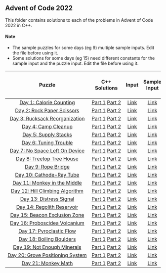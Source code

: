 ## Advent of Code 2022 ##

This folder contains solutions to each of the problems in Advent of Code 2022 in C++.

#### Note ####
- The sample puzzles for some days (eg 9) multiple sample inputs. Edit the file before using it.
- Some solutions for some days (eg 15) need different constants for the sample input and the puzzle input. Edit the file before using it.

|Puzzle|C++ Solutions|Input|Sample Input|Puzzle page with solutions|
|:---:|:---:|:---:|:---:|:---:|
| <nobr> [Day 1: Calorie Counting](https://adventofcode.com/2022/day/1) </nobr> | <nobr> [Part 1](/2022/cpp/day_01a.cpp) [Part 2](/2022/cpp/day_01b.cpp) </nobr> | </nobr> [Link](/2022/input/day_01_input) </nobr> | </nobr> [Link](/2022/sample_input/day_01_sample_input) </nobr> | </nobr> [Link](/2022/puzzles/day_01_puzzle) </nobr> |
| <nobr> [Day 2: Rock Paper Scissors](https://adventofcode.com/2022/day/2) </nobr> | <nobr> [Part 1](/2022/cpp/day_02a.cpp) [Part 2](/2022/cpp/day_02b.cpp) </nobr> | </nobr> [Link](/2022/input/day_02_input) </nobr> | </nobr> [Link](/2022/sample_input/day_02_sample_input) </nobr> | </nobr> [Link](/2022/puzzles/day_02_puzzle) </nobr> |
| <nobr> [Day 3: Rucksack Reorganization](https://adventofcode.com/2022/day/3) </nobr> | <nobr> [Part 1](/2022/cpp/day_03a.cpp) [Part 2](/2022/cpp/day_03b.cpp) </nobr> | </nobr> [Link](/2022/input/day_03_input) </nobr> | </nobr> [Link](/2022/sample_input/day_03_sample_input) </nobr> | </nobr> [Link](/2022/puzzles/day_03_puzzle) </nobr> |
| <nobr> [Day 4: Camp Cleanup](https://adventofcode.com/2022/day/4) </nobr> | <nobr> [Part 1](/2022/cpp/day_04a.cpp) [Part 2](/2022/cpp/day_04b.cpp) </nobr> | </nobr> [Link](/2022/input/day_04_input) </nobr> | </nobr> [Link](/2022/sample_input/day_04_sample_input) </nobr> | </nobr> [Link](/2022/puzzles/day_04_puzzle) </nobr> |
| <nobr> [Day 5: Supply Stacks](https://adventofcode.com/2022/day/5) </nobr> | <nobr> [Part 1](/2022/cpp/day_05a.cpp) [Part 2](/2022/cpp/day_05b.cpp) </nobr> | </nobr> [Link](/2022/input/day_05_input) </nobr> | </nobr> [Link](/2022/sample_input/day_05_sample_input) </nobr> | </nobr> [Link](/2022/puzzles/day_05_puzzle) </nobr> |
| <nobr> [Day 6: Tuning Trouble](https://adventofcode.com/2022/day/6) </nobr> | <nobr> [Part 1](/2022/cpp/day_06a.cpp) [Part 2](/2022/cpp/day_06b.cpp) </nobr> | </nobr> [Link](/2022/input/day_06_input) </nobr> | </nobr> [Link](/2022/sample_input/day_06_sample_input) </nobr> | </nobr> [Link](/2022/puzzles/day_06_puzzle) </nobr> |
| <nobr> [Day 7: No Space Left On Device](https://adventofcode.com/2022/day/7) </nobr> | <nobr> [Part 1](/2022/cpp/day_07a.cpp) [Part 2](/2022/cpp/day_07b.cpp) </nobr> | </nobr> [Link](/2022/input/day_07_input) </nobr> | </nobr> [Link](/2022/sample_input/day_07_sample_input) </nobr> | </nobr> [Link](/2022/puzzles/day_07_puzzle) </nobr> |
| <nobr> [Day 8: Treetop Tree House](https://adventofcode.com/2022/day/8) </nobr> | <nobr> [Part 1](/2022/cpp/day_08a.cpp) [Part 2](/2022/cpp/day_08b.cpp) </nobr> | </nobr> [Link](/2022/input/day_08_input) </nobr> | </nobr> [Link](/2022/sample_input/day_08_sample_input) </nobr> | </nobr> [Link](/2022/puzzles/day_08_puzzle) </nobr> |
| <nobr> [Day 9: Rope Bridge](https://adventofcode.com/2022/day/9) </nobr> | <nobr> [Part 1](/2022/cpp/day_09a.cpp) [Part 2](/2022/cpp/day_09b.cpp) </nobr> | </nobr> [Link](/2022/input/day_09_input) </nobr> | </nobr> [Link](/2022/sample_input/day_09_sample_input) </nobr> | </nobr> [Link](/2022/puzzles/day_09_puzzle) </nobr> |
| <nobr> [Day 10: Cathode-Ray Tube](https://adventofcode.com/2022/day/10) </nobr> | <nobr> [Part 1](/2022/cpp/day_10a.cpp) [Part 2](/2022/cpp/day_10b.cpp) </nobr> | </nobr> [Link](/2022/input/day_10_input) </nobr> | </nobr> [Link](/2022/sample_input/day_10_sample_input) </nobr> | </nobr> [Link](/2022/puzzles/day_10_puzzle) </nobr> |
| <nobr> [Day 11: Monkey in the Middle](https://adventofcode.com/2022/day/11) </nobr> | <nobr> [Part 1](/2022/cpp/day_11a.cpp) [Part 2](/2022/cpp/day_11b.cpp) </nobr> | </nobr> [Link](/2022/input/day_11_input) </nobr> | </nobr> [Link](/2022/sample_input/day_11_sample_input) </nobr> | </nobr> [Link](/2022/puzzles/day_11_puzzle) </nobr> |
| <nobr> [Day 12: Hill Climbing Algorithm](https://adventofcode.com/2022/day/12) </nobr> | <nobr> [Part 1](/2022/cpp/day_12a.cpp) [Part 2](/2022/cpp/day_12b.cpp) </nobr> | </nobr> [Link](/2022/input/day_12_input) </nobr> | </nobr> [Link](/2022/sample_input/day_12_sample_input) </nobr> | </nobr> [Link](/2022/puzzles/day_12_puzzle) </nobr> |
| <nobr> [Day 13: Distress Signal](https://adventofcode.com/2022/day/13) </nobr> | <nobr> [Part 1](/2022/cpp/day_13a.cpp) [Part 2](/2022/cpp/day_13b.cpp) </nobr> | </nobr> [Link](/2022/input/day_13_input) </nobr> | </nobr> [Link](/2022/sample_input/day_13_sample_input) </nobr> | </nobr> [Link](/2022/puzzles/day_13_puzzle) </nobr> |
| <nobr> [Day 14: Regolith Reservoir](https://adventofcode.com/2022/day/14) </nobr> | <nobr> [Part 1](/2022/cpp/day_14a.cpp) [Part 2](/2022/cpp/day_14b.cpp) </nobr> | </nobr> [Link](/2022/input/day_14_input) </nobr> | </nobr> [Link](/2022/sample_input/day_14_sample_input) </nobr> | </nobr> [Link](/2022/puzzles/day_14_puzzle) </nobr> |
| <nobr> [Day 15: Beacon Exclusion Zone](https://adventofcode.com/2022/day/15) </nobr> | <nobr> [Part 1](/2022/cpp/day_15a.cpp) [Part 2](/2022/cpp/day_15b.cpp) </nobr> | </nobr> [Link](/2022/input/day_15_input) </nobr> | </nobr> [Link](/2022/sample_input/day_15_sample_input) </nobr> | </nobr> [Link](/2022/puzzles/day_15_puzzle) </nobr> |
| <nobr> [Day 16: Proboscidea Volcanium](https://adventofcode.com/2022/day/16) </nobr> | <nobr> [Part 1](/2022/cpp/day_16a.cpp) [Part 2](/2022/cpp/day_16b.cpp) </nobr> | </nobr> [Link](/2022/input/day_16_input) </nobr> | </nobr> [Link](/2022/sample_input/day_16_sample_input) </nobr> | </nobr> [Link](/2022/puzzles/day_16_puzzle) </nobr> |
| <nobr> [Day 17: Pyroclastic Flow](https://adventofcode.com/2022/day/17) </nobr> | <nobr> [Part 1](/2022/cpp/day_17a.cpp) [Part 2](/2022/cpp/day_17b.cpp) </nobr> | </nobr> [Link](/2022/input/day_17_input) </nobr> | </nobr> [Link](/2022/sample_input/day_17_sample_input) </nobr> | </nobr> [Link](/2022/puzzles/day_17_puzzle) </nobr> |
| <nobr> [Day 18: Boiling Boulders](https://adventofcode.com/2022/day/18) </nobr> | <nobr> [Part 1](/2022/cpp/day_18a.cpp) [Part 2](/2022/cpp/day_18b.cpp) </nobr> | </nobr> [Link](/2022/input/day_18_input) </nobr> | </nobr> [Link](/2022/sample_input/day_18_sample_input) </nobr> | </nobr> [Link](/2022/puzzles/day_18_puzzle) </nobr> |
| <nobr> [Day 19: Not Enough Minerals](https://adventofcode.com/2022/day/19) </nobr> | <nobr> [Part 1](/2022/cpp/day_19a.cpp) [Part 2](/2022/cpp/day_19b.cpp) </nobr> | </nobr> [Link](/2022/input/day_19_input) </nobr> | </nobr> [Link](/2022/sample_input/day_19_sample_input) </nobr> | </nobr> [Link](/2022/puzzles/day_19_puzzle) </nobr> |
| <nobr> [Day 20: Grove Positioning System](https://adventofcode.com/2022/day/20) </nobr> | <nobr> [Part 1](/2022/cpp/day_20a.cpp) [Part 2](/2022/cpp/day_20b.cpp) </nobr> | </nobr> [Link](/2022/input/day_20_input) </nobr> | </nobr> [Link](/2022/sample_input/day_20_sample_input) </nobr> | </nobr> [Link](/2022/puzzles/day_20_puzzle) </nobr> |
| <nobr> [Day 21: Monkey Math](https://adventofcode.com/2022/day/21) </nobr> | <nobr> [Part 1](/2022/cpp/day_21a.cpp) [Part 2](/2022/cpp/day_21b.cpp) </nobr> | </nobr> [Link](/2022/input/day_21_input) </nobr> | </nobr> [Link](/2022/sample_input/day_21_sample_input) </nobr> | </nobr> [Link](/2022/puzzles/day_21_puzzle) </nobr> |
